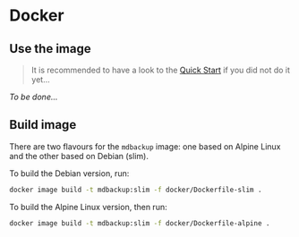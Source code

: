 # Docker

## Use the image

 > It is recommended to have a look to the [Quick Start](./quick-start.md) if you did not do it yet...

*To be done...*

## Build image

There are two flavours for the `mdbackup` image: one based on Alpine Linux and the other based on Debian (slim).

To build the Debian version, run:

```sh
docker image build -t mdbackup:slim -f docker/Dockerfile-slim .
```

To build the Alpine Linux version, then run:

```sh
docker image build -t mdbackup:slim -f docker/Dockerfile-alpine .
```